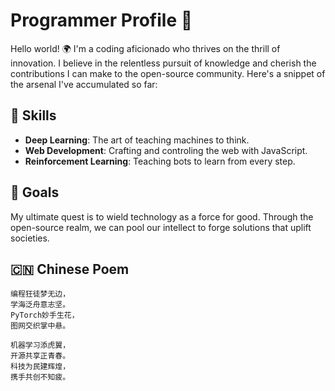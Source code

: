 <!--
**Movelocity/Movelocity** is a ✨ _special_ ✨ repository because its `README.md` (this file) appears on your GitHub profile.

Here are some ideas to get you started:

- 🔭 I’m currently working on ...
- 🌱 I’m currently learning ...
- 👯 I’m looking to collaborate on ...
- 🤔 I’m looking for help with ...
- 💬 Ask me about ...
- 📫 How to reach me: ...
- 😄 Pronouns: ...
- ⚡ Fun fact: ...
-->

# Programmer Profile 🚀

Hello world! 🌍 I'm a coding aficionado who thrives on the thrill of innovation. I believe in the relentless pursuit of knowledge and cherish the contributions I can make to the open-source community. Here's a snippet of the arsenal I've accumulated so far:

## 🧠 Skills

- **Deep Learning**: The art of teaching machines to think.
- **Web Development**: Crafting and controling the web with JavaScript.
- **Reinforcement Learning**: Teaching bots to learn from every step.

## 🔭 Goals

My ultimate quest is to wield technology as a force for good. Through the open-source realm, we can pool our intellect to forge solutions that uplift societies.

## 🇨🇳 Chinese Poem

```
编程狂徒梦无边，
学海泛舟意志坚。
PyTorch妙手生花，
图网交织掌中悬。

机器学习添虎翼，
开源共享正青春。
科技为民建辉煌，
携手共创不知疲。
```
